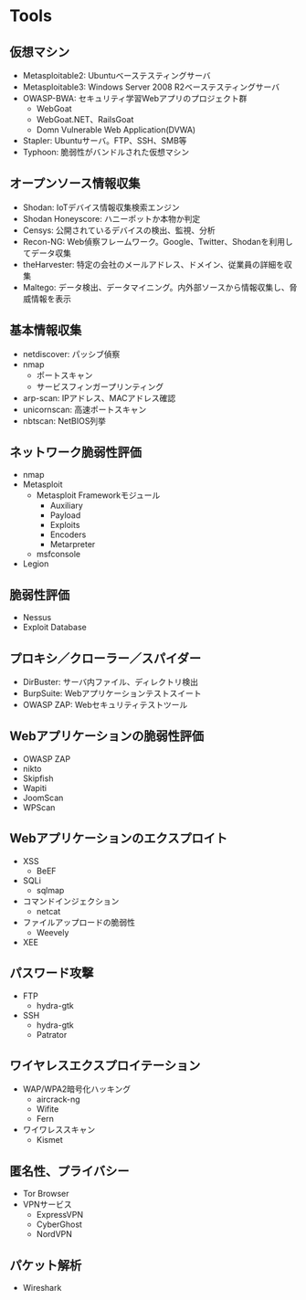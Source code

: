 # Tools

## 仮想マシン

- Metasploitable2: Ubuntuベーステスティングサーバ
- Metasploitable3: Windows Server 2008 R2ベーステスティングサーバ
- OWASP-BWA: セキュリティ学習Webアプリのプロジェクト群
  - WebGoat
  - WebGoat.NET、RailsGoat
  - Domn Vulnerable Web Application(DVWA)
- Stapler: Ubuntuサーバ。FTP、SSH、SMB等
- Typhoon: 脆弱性がバンドルされた仮想マシン

## オープンソース情報収集

- Shodan: IoTデバイス情報収集検索エンジン
- Shodan Honeyscore: ハニーポットか本物か判定
- Censys: 公開されているデバイスの検出、監視、分析
- Recon-NG: Web偵察フレームワーク。Google、Twitter、Shodanを利用してデータ収集
- theHarvester: 特定の会社のメールアドレス、ドメイン、従業員の詳細を収集
- Maltego: データ検出、データマイニング。内外部ソースから情報収集し、脅威情報を表示

## 基本情報収集

- netdiscover: パッシブ偵察
- nmap
  - ポートスキャン
  - サービスフィンガープリンティング
- arp-scan: IPアドレス、MACアドレス確認
- unicornscan: 高速ポートスキャン
- nbtscan: NetBIOS列挙

## ネットワーク脆弱性評価

- nmap
- Metasploit
  - Metasploit Frameworkモジュール
    - Auxiliary
    - Payload
    - Exploits
    - Encoders
    - Metarpreter
  - msfconsole
- Legion

## 脆弱性評価

- Nessus
- Exploit Database

## プロキシ／クローラー／スパイダー

- DirBuster: サーバ内ファイル、ディレクトリ検出
- BurpSuite: Webアプリケーションテストスイート
- OWASP ZAP: Webセキュリティテストツール

## Webアプリケーションの脆弱性評価

- OWASP ZAP
- nikto
- Skipfish
- Wapiti
- JoomScan
- WPScan

## Webアプリケーションのエクスプロイト

- XSS
  - BeEF
- SQLi
  - sqlmap
- コマンドインジェクション
  - netcat
- ファイルアップロードの脆弱性
  - Weevely
- XEE

## パスワード攻撃

- FTP
  - hydra-gtk
- SSH
  - hydra-gtk
  - Patrator

## ワイヤレスエクスプロイテーション

- WAP/WPA2暗号化ハッキング
  - aircrack-ng
  - Wifite
  - Fern
- ワイワレススキャン
  - Kismet

## 匿名性、プライバシー

- Tor Browser
- VPNサービス
  - ExpressVPN
  - CyberGhost
  - NordVPN

## パケット解析

- Wireshark
